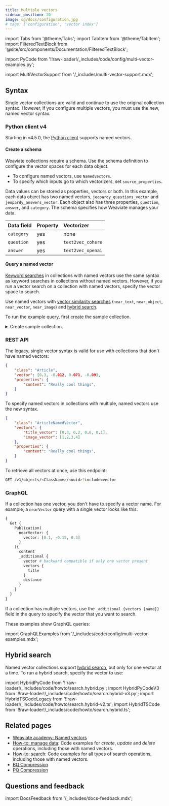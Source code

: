 ```yaml
---
title: Multiple vectors
sidebar_position: 20
image: og/docs/configuration.jpg
# tags: ['configuration', 'vector index']
---
```


import Tabs from '@theme/Tabs';
import TabItem from '@theme/TabItem';
import FilteredTextBlock from '@site/src/components/Documentation/FilteredTextBlock';

import PyCode from '!!raw-loader!/_includes/code/config/multi-vector-examples.py';

import MultiVectorSupport from '/_includes/multi-vector-support.mdx';

<MultiVectorSupport />

## Syntax

Single vector collections are valid and continue to use the original collection syntax. However, if you configure multiple vectors, you must use the new, named vector syntax.

### Python client v4

Starting in v4.5.0, the [Python client](/developers/weaviate/client-libraries/python) supports named vectors.

#### Create a schema

Weaviate collections require a schema. Use the schema definition to configure the vector spaces for each data object.

- To configure named vectors, use `NamedVectors`.
- To specify which inputs go to which vectorizers, set `source_properties`.

<FilteredTextBlock
  text={PyCode}
  startMarker="# START SetSourceSchemaExample"
  endMarker="# END SetSourceSchemaExample"
  language="py"
/>

Data values can be stored as properties, vectors or both. In this example, each data object has two named vectors, `jeopardy_questions_vector` and `jeopardy_answers_vector`. Each object also has three properties, `question`, `answer`, and `category`. The schema specifies how Weaviate manages your data.

| Data field | Property | Vectorizer |
| :-- | :-- | :-- |
| `category` | yes | none |
| `question` | yes | `text2vec_cohere` |
| `answer` | yes | `text2vec_openai` |

#### Query a named vector

[Keyword searches](/developers/weaviate/search/bm25) in collections with named vectors use the same syntax as keyword searches in collections without named vectors. However, if you run a vector search on a collection with named vectors, specify the vector space to search.

Use named vectors with [vector similarity searches](/developers/weaviate/search/similarity) (`near_text`, `near_object`, `near_vector`, `near_image`) and [hybrid search](/developers/weaviate/search/hybrid).

To run the example query, first create the sample collection.

<details>
  <summary>Create sample collection.</summary>

This code creates a sample collection and imports a small amount of data.<br/><br/>To run the code, you must have an OpenAI API key and a Cohere API key defined as local variables on your system.<br/><br/>OpenAI and Cohere are third party services. You may incur a cost if you exceed the limits of their free tiers.

<FilteredTextBlock
  text={PyCode}
  startMarker="# START LoadDataNamedVectors"
  endMarker="# END LoadDataNamedVectors"
  language="py"
/>

</details>

<FilteredTextBlock
  text={PyCode}
  startMarker="# START NamedVectorQueryExample"
  endMarker="# END NamedVectorQueryExample"
  language="py"
/>



### REST API

The legacy, single vector syntax is valid for use with collections that don't have named vectors:

```json
{
    "class": "Article",
    "vector": [0.3, -0.012, 0.071, -0.09],
    "properties": {
        "content": "Really cool things",
    }
}
```

To specify named vectors in collections with multiple, named vectors use the new syntax.

```json
{
    "class": "ArticleNamedVector",
    "vectors": {
        "title_vector": [0.3, 0.2, 0.6, 0.1],
        "image_vector": [1,2,3,4]
    },
    "properties": {
        "content": "Really cool things",
    }
}
```

To retrieve all vectors at once, use this endpoint:

```bash
GET /v1/objects/<ClassName>/<uuid>?include=vector
```

### GraphQL

If a collection has one vector, you don't have to specify a vector name. For example, a `nearVector` query with a single vector looks like this:

```graphql
{
  Get {
    Publication(
      nearVector: {
        vector: [0.1, -0.15, 0.3]
      }
    ){
      content
      _additional {
        vector # backward compatible if only one vector present
        vectors {
          title
        }
        distance
      }
    }
  }
}
```

If a collection has multiple vectors, use the `_additional {vectors {name}}` field in the query to specify the vector that you want to search.

These examples show GraphQL queries:

import GraphQLExamples from '/_includes/code/config/multi-vector-examples.mdx';

<GraphQLExamples />

## Hybrid search

Named vector collections support [hybrid search](../../search/hybrid.md), but only for one vector at a time. To run a hybrid search, specify the vector to use:

import HybridPyCode from '!!raw-loader!/_includes/code/howto/search.hybrid.py';
import HybridPyCodeV3 from '!!raw-loader!/_includes/code/howto/search.hybrid-v3.py';
import HybridTSCodeLegacy from '!!raw-loader!/_includes/code/howto/search.hybrid-v2.ts';
import HybridTSCode from '!!raw-loader!/_includes/code/howto/search.hybrid.ts';


<Tabs groupId="languages">
  <TabItem value="py" label="Python Client v4">
    <FilteredTextBlock
      text={HybridPyCode}
      startMarker="# NamedVectorHybridPython"
      endMarker="# END NamedVectorHybridPython"
      language="python"
    />
  </TabItem>

  <TabItem value="py3" label="Python Client v3">
    <FilteredTextBlock
      text={HybridPyCodeV3}
      startMarker="# NamedVectorHybridPython"
      endMarker="# END NamedVectorHybridPython"
      language="python"
    />
  </TabItem>

  <TabItem value="js" label="JS/TS Client (v2)">
    <FilteredTextBlock
      text={HybridTSCode}
      startMarker="// NamedVectorHybrid"
      endMarker="// END NamedVectorHybrid"
      language="ts"
    />
  </TabItem>

  <TabItem value="js2" label="JS/TS Client (v2)">
    <FilteredTextBlock
      text={HybridTSCodeLegacy}
      startMarker="// NamedVectorHybrid"
      endMarker="// END NamedVectorHybrid"
      language="ts"
    />
  </TabItem>

  <TabItem value="graphql" label="GraphQL">
    <FilteredTextBlock
      text={HybridPyCodeV3}
      startMarker="# NamedVectorHybridGraphQL"
      endMarker="# END NamedVectorHybridGraphQL"
      language="graphql"
    />
  </TabItem>
</Tabs>

## Related pages

- [Weaviate academy: Named vectors](../../../academy/py/named_vectors/index.md)
- [How-to: manage data](/developers/weaviate/manage-data/index.md): Code examples for *create*, *update* and *delete* operations, including those with named vectors.
- [How-to: search](/developers/weaviate/search/index.md): Code examples for all types of search operations, including those with named vectors.
- [BQ Compression](../../configuration/compression/bq-compression.md)
- [PQ Compression](../../configuration/compression/pq-compression.md)

## Questions and feedback

import DocsFeedback from '/_includes/docs-feedback.mdx';

<DocsFeedback/>
